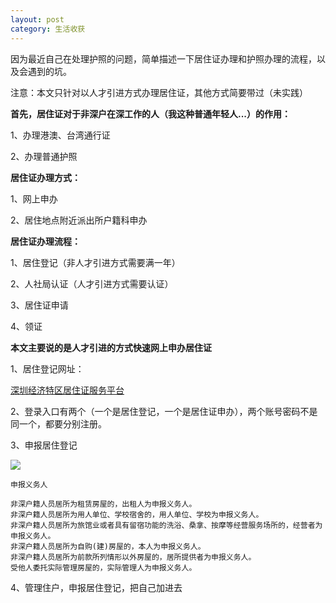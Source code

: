 ```yaml
---
layout: post
category: 生活收获
---
```


因为最近自己在处理护照的问题，简单描述一下居住证办理和护照办理的流程，以及会遇到的坑。

注意：本文只针对以人才引进方式办理居住证，其他方式简要带过（未实践）



**首先，居住证对于非深户在深工作的人（我这种普通年轻人...）的作用：**

1、办理港澳、台湾通行证

2、办理普通护照



**居住证办理方式：**

1、网上申办

2、居住地点附近派出所户籍科申办



**居住证办理流程：**

1、居住登记（非人才引进方式需要满一年）

2、人社局认证（人才引进方式需要认证）

3、居住证申请

4、领证



**本文主要说的是人才引进的方式快速网上申办居住证**



1、居住登记网址：

[深圳经济特区居住证服务平台](https://www.szjzz.gov.cn/index)

2、登录入口有两个（一个是居住登记，一个是居住证申办），两个账号密码不是同一个，都要分别注册。

3、申报居住登记

![](https://xilankong.github.io/resource/addhouse.png)

```
申报义务人

非深户籍人员居所为租赁房屋的，出租人为申报义务人。
非深户籍人员居所为用人单位、学校宿舍的，用人单位、学校为申报义务人。
非深户籍人员居所为旅馆业或者具有留宿功能的洗浴、桑拿、按摩等经营服务场所的，经营者为申报义务人。
非深户籍人员居所为自购(建)房屋的，本人为申报义务人。
非深户籍人员居所为前款所列情形以外房屋的，居所提供者为申报义务人。
受他人委托实际管理房屋的，实际管理人为申报义务人。
```

4、管理住户，申报居住登记，把自己加进去
